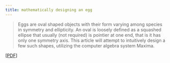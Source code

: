 ```yaml
---
title: mathematically designing an egg
---
```


>Eggs are oval shaped objects with their form varying among species in symmetry
>and ellipticity. An oval is loosely defined as a squashed ellipse that
>usually (not required) is pointier at one end, that is it has only one
>symmetry axis. This article will attempt to intuitively design a few such
>shapes, utilizing the computer algebra system Maxima.

[[PDF](/docs/mathematically-designing-an-egg.pdf)]
